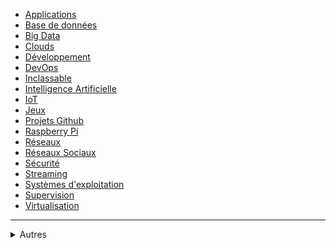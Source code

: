 * [<i class="fa-solid fa-list"></i> Applications](/apps/apps.md)
* [<i class="fa-solid fa-database"></i> Base de données](/bdd/bdd.md)
* [<i class="fa-brands fa-sellsy"></i> Big Data](/big-data/big_data.md)
* [<i class="fa-solid fa-cloud"></i> Clouds](/clouds/clouds.md)
* [<i class="fa-solid fa-code"></i> Développement](/developpement/developpement.md)
* [<i class="fa-solid fa-infinity"></i> DevOps](/devops/devops.md)
* [<i class="fa-solid fa-flask"></i> Inclassable](/inclassable/inclassable.md)
* [<i class="fa-solid fa-brain"></i> Intelligence Artificielle](/ia/ia.md)
* [<i class="fa-solid fa-robot"></i> IoT](/iot/iot.md)
* [<i class="fa-solid fa-gamepad"></i> Jeux](/jeux/jeux.md)
* [<i class="fa-brands fa-github-alt"></i> Projets Github](/projets-github/projets-github.md)
* [<i class="fa-brands fa-raspberry-pi"></i> Raspberry Pi](/raspberry-pi/raspberry-pi.md)
* [<i class="fa-solid fa-network-wired"></i> Réseaux](/reseaux/reseaux.md)
* [<i class="fa-regular fa-comments"></i> Réseaux Sociaux](/reseaux-sociaux/reseaux-sociaux.md)
* [<i class="fa-solid fa-shield-halved"></i> Sécurité](/securite/securite.md)
* [<i class="fa-solid fa-film"></i> Streaming](/streaming/streaming.md)
* [<i class="fa-brands fa-linux"></i> Systèmes d'exploitation](/os/os.md)
* [<i class="fa-solid fa-eye"></i> Supervision](/supervision/supervision.md)
* [<i class="fa-brands fa-docker"></i> Virtualisation](/virtualisation/virtualisation.md)

---

<details>
<summary>Autres</summary>

* [<i class="fa-solid fa-file-code"></i> Templates](/tpl/page-app.md)
* [<i class="fa-solid fa-file-code"></i> Exemples](/exemple/exemples.md)
* [<i class="fa-solid fa-book"></i> Glossaire](/glossaire/glossaire.md)
* [<i class="fa-solid fa-globe"></i> Sites](/sites/sites.md)

</details>